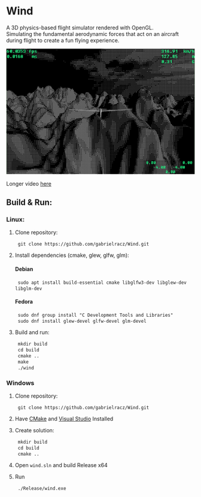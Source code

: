 # Wind
A 3D physics-based flight simulator rendered with OpenGL. \
Simulating the fundamental aerodynamic forces that act on an aircraft during flight to create a fun flying experience.

<!-- ![a screenshot of the current state of the sim](resources/screenshots/skyfly.jpg) -->
![a gif of the current state of the sim](resources/screenshots/wind.gif)

Longer video [here](https://gsracz.com/wind.mp4)
## Build & Run:

### Linux:
1. Clone repository:
    
		git clone https://github.com/gabrielracz/Wind.git

2. Install dependencies (cmake, glew, glfw, glm):

    #### Debian

		sudo apt install build-essential cmake libglfw3-dev libglew-dev libglm-dev

    #### Fedora

        sudo dnf group install "C Development Tools and Libraries"
        sudo dnf install glew-devel glfw-devel glm-devel

3. Build and run:
		
		mkdir build
		cd build
		cmake ..
		make
		./wind

### Windows

1. Clone repository:
    
		git clone https://github.com/gabrielracz/Wind.git

2. Have [CMake](https://cmake.org/download/) and [Visual Studio](https://visualstudio.microsoft.com/downloads/) Installed

3. Create solution:
		
		mkdir build
		cd build
		cmake ..

4. Open ```wind.sln``` and build Release x64

5. Run

        ./Release/wind.exe
